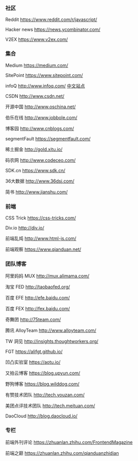### 社区

Reddit https://www.reddit.com/r/javascript/

Hacker news https://news.ycombinator.com/

V2EX https://www.v2ex.com/


### 集合

Medium https://medium.com/

SitePoint https://www.sitepoint.com/

infoQ http://www.infoq.com/ [中文站点](http://www.infoq.com/cn/)

CSDN http://www.csdn.net/

开源中国 http://www.oschina.net/

伯乐在线 http://www.jobbole.com/

博客园 http://www.cnblogs.com/

segmentFault https://segmentfault.com/

稀土掘金 http://gold.xitu.io/

码农网 http://www.codeceo.com/

SDK.cn https://www.sdk.cn/

36大数据 http://www.36dsj.com/

简书 http://www.jianshu.com/

### 前端

CSS Trick https://css-tricks.com/

Div.io http://div.io/

前端乱炖 http://www.html-js.com/

前端观察 https://www.qianduan.net/

### 团队博客

阿里妈妈 MUX http://mux.alimama.com/

淘宝 FED http://taobaofed.org/

百度 EFE http://efe.baidu.com/

百度 FEX http://fex.baidu.com/

奇舞团 http://75team.com/

腾讯 AlloyTeam http://www.alloyteam.com/

TW 洞见 http://insights.thoughtworkers.org/

FGT https://alifgt.github.io/

凹凸实验室 https://aotu.io/

又拍云博客 https://blog.upyun.com/

野狗博客 https://blog.wilddog.com/

有赞技术团队 http://tech.youzan.com/

美团点评技术团队 http://tech.meituan.com/

DaoCloud http://blog.daocloud.io/

### 专栏

前端外刊评论 https://zhuanlan.zhihu.com/FrontendMagazine

前端之巅 https://zhuanlan.zhihu.com/qianduanzhidian

